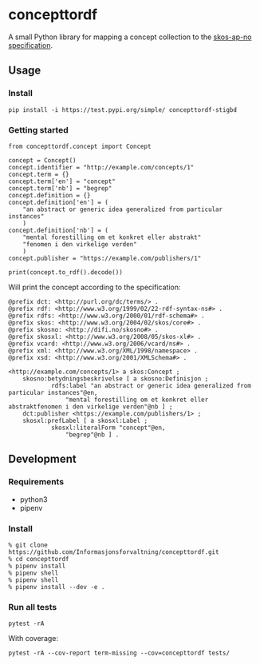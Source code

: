 # concepttordf

A small Python library for mapping a concept collection to the [skos-ap-no specification](https://doc.difi.no/data/begrep-skos-ap-no/).

## Usage
### Install
```
pip install -i https://test.pypi.org/simple/ concepttordf-stigbd
```
### Getting started

```
from concepttordf.concept import Concept

concept = Concept()
concept.identifier = "http://example.com/concepts/1"
concept.term = {}
concept.term['en'] = "concept"
concept.term['nb'] = "begrep"
concept.definition = {}
concept.definition['en'] = (
    "an abstract or generic idea generalized from particular instances"
    )
concept.definition['nb'] = (
    "mental forestilling om et konkret eller abstrakt"
    "fenomen i den virkelige verden"
    )
concept.publisher = "https://example.com/publishers/1"

print(concept.to_rdf().decode())
```
Will print the concept according to the specification:
```
@prefix dct: <http://purl.org/dc/terms/> .
@prefix rdf: <http://www.w3.org/1999/02/22-rdf-syntax-ns#> .
@prefix rdfs: <http://www.w3.org/2000/01/rdf-schema#> .
@prefix skos: <http://www.w3.org/2004/02/skos/core#> .
@prefix skosno: <http://difi.no/skosno#> .
@prefix skosxl: <http://www.w3.org/2008/05/skos-xl#> .
@prefix vcard: <http://www.w3.org/2006/vcard/ns#> .
@prefix xml: <http://www.w3.org/XML/1998/namespace> .
@prefix xsd: <http://www.w3.org/2001/XMLSchema#> .

<http://example.com/concepts/1> a skos:Concept ;
    skosno:betydningsbeskrivelse [ a skosno:Definisjon ;
            rdfs:label "an abstract or generic idea generalized from particular instances"@en,
                "mental forestilling om et konkret eller abstraktfenomen i den virkelige verden"@nb ] ;
    dct:publisher <https://example.com/publishers/1> ;
    skosxl:prefLabel [ a skosxl:Label ;
            skosxl:literalForm "concept"@en,
                "begrep"@nb ] .
```

## Development
### Requirements
- python3
- pipenv

### Install
```
% git clone https://github.com/Informasjonsforvaltning/concepttordf.git
% cd concepttordf
% pipenv install
% pipenv shell
% pipenv shell
% pipenv install --dev -e .
```
### Run all tests
```
pytest -rA
```
With coverage:
```
pytest -rA --cov-report term-missing --cov=concepttordf tests/
```
